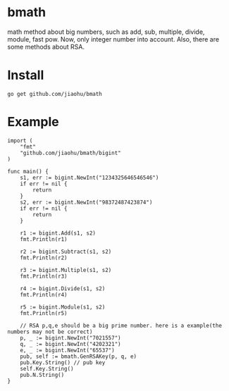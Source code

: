 # bmath
math method about big numbers, such as add, sub, multiple, divide, module, fast pow.
Now, only integer number into account. Also, there are some methods about RSA.

# Install
```
go get github.com/jiaohu/bmath
```


# Example
```
import (
	"fmt"
	"github.com/jiaohu/bmath/bigint"
)

func main() {
	s1, err := bigint.NewInt("1234325646546546")
	if err != nil {
		return
	}
	s2, err := bigint.NewInt("98372487423874")
	if err != nil {
		return
	}

	r1 := bigint.Add(s1, s2)
	fmt.Println(r1)

	r2 := bigint.Subtract(s1, s2)
	fmt.Println(r2)

	r3 := bigint.Multiple(s1, s2)
	fmt.Println(r3)

	r4 := bigint.Divide(s1, s2)
	fmt.Println(r4)

	r5 := bigint.Module(s1, s2)
	fmt.Println(r5)

	// RSA p,q,e should be a big prime number. here is a example(the numbers may not be correct)
	p, _ := bigint.NewInt("7021557")
    q, _ := bigint.NewInt("4202321")
    e, _ := bigint.NewInt("65537")
	pub, self := bmath.GenRSAKey(p, q, e)
	pub.Key.String() // pub key
	self.Key.String()
	pub.N.String()
}
```
